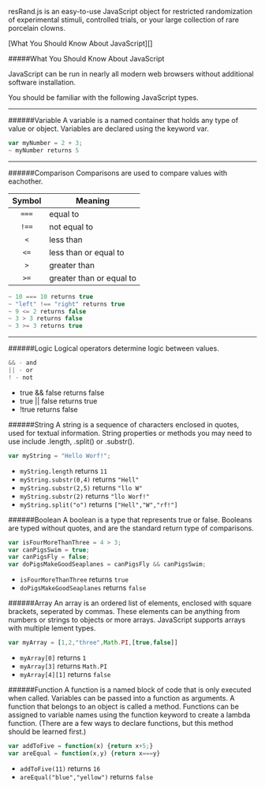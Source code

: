 resRand.js is an easy-to-use JavaScript object for restricted randomization of experimental stimuli, controlled trials, or your large collection of rare porcelain clowns.


[What You Should Know About JavaScript][]





#####What You Should Know About JavaScript

JavaScript can be run in nearly all modern web browsers without additional software installation.

You should be familiar with the following JavaScript types.

---
######Variable
  A variable is a named container that holds any type of value or object.  Variables are declared using the keyword var.
```javascript
var myNumber = 2 + 3;
~ myNumber returns 5
```
---
######Comparison
Comparisons are used to compare values with eachother.

Symbol | Meaning
:----:|----
`===` | equal to
`!==` | not equal to
`<` | less than
`<=` | less than or equal to
`>` | greater than
`>=` | greater than or equal to
```javascript
~ 10 === 10 returns true  
~ "left" !== "right" returns true  
~ 9 <= 2 returns false  
~ 3 > 3 returns false   
~ 3 >= 3 returns true
```

---
######Logic
Logical operators determine logic between values.
```javascript
&& - and
|| - or
! - not
```
* true && false returns false
* true || false returns true
* !true returns false


######String 
A string is a sequence of characters enclosed in quotes, used for textual information.  String properties or methods you may need to use include .length, .split() or .substr().
```javascript
var myString = "Hello Worf!";
```
* `myString.length` returns `11`
* `myString.substr(0,4)` returns `"Hell"`
* `myString.substr(2,5)` returns `"llo W"`
* `myString.substr(2)` returns `"llo Worf!"`
* `myString.split("o")` returns `["Hell","W","rf!"]`


######Boolean 
A boolean is a type that represents true or false.  Booleans are typed without quotes, and are the standard return type of comparisons.
```javascript
var isFourMoreThanThree = 4 > 3;
var canPigsSwim = true;
var canPigsFly = false;
var doPigsMakeGoodSeaplanes = canPigsFly && canPigsSwim;
```
* `isFourMoreThanThree` returns `true`
* `doPigsMakeGoodSeaplanes` returns `false`


######Array 
An array is an ordered list of elements, enclosed with square brackets, seperated by commas.  These elements can be anything from numbers or strings to objects or more arrays.  JavaScript supports arrays with multiple lement types.
```javascript
var myArray = [1,2,"three",Math.PI,[true,false]]
```
* `myArray[0]` returns `1`
* `myArray[3]` returns `Math.PI`
* `myArray[4][1]` returns `false`


######Function 
A function is a named block of code that is only executed when called.  Variables can be passed into a function as arguments.  A function that belongs to an object is called a method.  Functions can be assigned to variable names using the function keyword to create a lambda function.  (There are a few ways to declare functions, but this method should be learned first.)
```javascript
var addToFive = function(x) {return x+5;}
var areEqual = function(x,y) {return x===y}
```
* `addToFive(11)` returns `16`
* `areEqual("blue","yellow")` returns `false`

